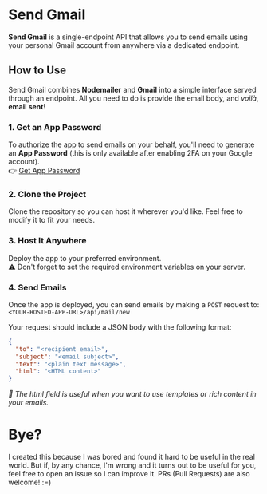 # Send Gmail

**Send Gmail** is a single-endpoint API that allows you to send emails using your personal Gmail account from anywhere via a dedicated endpoint.

## How to Use

Send Gmail combines **Nodemailer** and **Gmail** into a simple interface served through an endpoint. All you need to do is provide the email body, and *voilà*, **email sent**!

### 1. Get an App Password

To authorize the app to send emails on your behalf, you'll need to generate an **App Password** (this is only available after enabling 2FA on your Google account).  
👉 [Get App Password](https://myaccount.google.com/u/2/apppasswords)

### 2. Clone the Project

Clone the repository so you can host it wherever you'd like. Feel free to modify it to fit your needs.

### 3. Host It Anywhere

Deploy the app to your preferred environment.  
⚠️ Don't forget to set the required environment variables on your server.

### 4. Send Emails

Once the app is deployed, you can send emails by making a `POST` request to: 
`<YOUR-HOSTED-APP-URL>/api/mail/new`


Your request should include a JSON body with the following format:

```json
{
  "to": "<recipient email>",
  "subject": "<email subject>",
  "text": "<plain text message>",
  "html": "<HTML content>"
}
```

*📝 The html field is useful when you want to use templates or rich content in your emails.*

# Bye?
I created this because I was bored and found it hard to be useful in the real world. But if, by any chance, I'm wrong and it turns out to be useful for you, feel free to open an issue so I can improve it. PRs (Pull Requests) are also welcome! :=)


